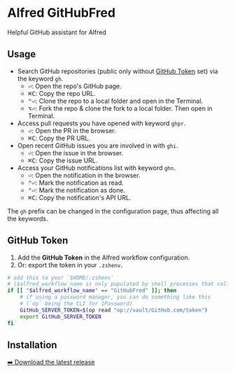 # Alfred GitHubFred

Helpful GitHub assistant for Alfred

## Usage

- Search GitHub repositories (public only without [GitHub Token](#github-token) set) via the keyword `gh`.
	+ <kbd>⏎</kbd>: Open the repo's GitHub page.
	+ <kbd>⌘C</kbd>: Copy the repo URL.
	+ <kbd>⌃⏎</kbd>: Clone the repo to a local folder and open in the Terminal.
	+ <kbd>⌥⏎</kbd>: Fork the repo & clone the fork to a local folder. Then open in Terminal.
- Access pull requests you have opened with keyword `ghpr`.
	+ <kbd>⏎</kbd>: Open the PR in the browser.
	+ <kbd>⌘C</kbd>: Copy the PR URL.
- Open recent GitHub issues you are involved in with `ghi`.
	+ <kbd>⏎</kbd>: Open the issue in the browser.
	+ <kbd>⌘C</kbd>: Copy the issue URL.
- Access your GitHub notifications list with keyword `ghn`.
	+ <kbd>⏎</kbd>: Open the notification in the browser.
	+ <kbd>⌃⏎</kbd>: Mark the notification as read.
    + <kbd>⌃⏎</kbd>: Mark the notification as done.
	+ <kbd>⌘C</kbd>: Copy the notification's API URL.

The `gh` prefix can be changed in the configuration page, thus affecting all the keywords.

## GitHub Token

1. Add the **GitHub Token** in the Alfred workflow configuration.
2. Or: export the token in your `.zshenv`.

```zsh
# add this to your `$HOME/.zshenv`
# ($alfred_workflow_name is only populated by shell processes that called by Alfred)
if [[ "$alfred_workflow_name" == "GitHubFred" ]]; then
	# if using a password manager, you can do something like this 
	# (`op` being the CLI for 1Password)
	GitHub_SERVER_TOKEN=$(op read "op://vault/GitHub.com/token")
	export GitHub_SERVER_TOKEN
fi
```

## Installation

[➡️ Download the latest release](https://github.com/acourtneybrown/GitHubFred/releases)
